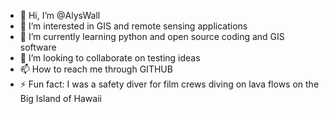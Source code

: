 - 👋 Hi, I’m @AlysWall
- 👀 I’m interested in GIS and remote sensing applications
- 🌱 I’m currently learning python and open source coding and GIS software
- 💞️ I’m looking to collaborate on testing ideas
- 📫 How to reach me through GITHUB
- ⚡ Fun fact: I was a safety diver for film crews diving on lava flows on the Big Island of Hawaii 

<!---
AlysWall/AlysWall is a ✨ special ✨ repository because its `README.md` (this file) appears on your GitHub profile.
You can click the Preview link to take a look at your changes.
--->

